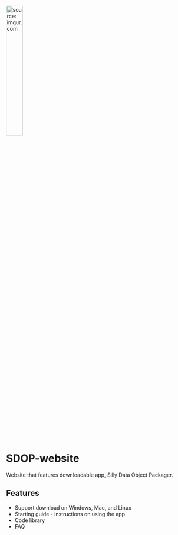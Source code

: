 <a href="https://imgur.com/9iybXu9"><img src="https://i.imgur.com/9iybXu9.png" title="source: imgur.com" style="width: 30%;" /></a>

# SDOP-website
Website that features downloadable app, Silly Data Object Packager.

## Features
- Support download on Windows, Mac, and Linux
- Starting guide - instructions on using the app
- Code library
- FAQ
